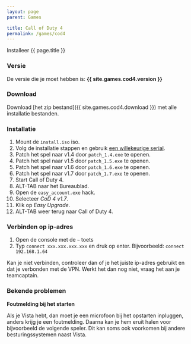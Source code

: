 ```yaml
---
layout: page
parent: Games

title: Call of Duty 4
permalink: /games/cod4
---
```


Installeer {{ page.title }}

### Versie

De versie die je moet hebben is: **{{ site.games.cod4.version }}**

### Download

Download [het zip bestand]({{ site.games.cod4.download }}) met alle installatie bestanden.

### Installatie

1. Mount de `install.iso` iso.
2. Volg de installatie stappen en gebruik [een willekeurige serial](https://www.serials.ws/?chto=Call+of+Duty+4).
3. Patch het spel naar v1.4 door `patch_1.4.exe` te openen.
4. Patch het spel naar v1.5 door `patch_1.5.exe` te openen.
5. Patch het spel naar v1.6 door `patch_1.6.exe` te openen.
6. Patch het spel naar v1.7 door `patch_1.7.exe` te openen.
7. Start Call of Duty 4.
8. ALT-TAB naar het Bureaublad.
9. Open de `easy_account.exe` hack.
10. Selecteer *CoD 4 v1.7*.
10. Klik op *Easy Upgrade*.
11. ALT-TAB weer terug naar Call of Duty 4.

### Verbinden op ip-adres

1. Open de console met de `~` toets
2. Typ `connect xxx.xxx.xxx.xxx` en druk op enter.
   Bijvoorbeeld: `connect 192.168.1.64`

Kan je niet verbinden, controleer dan of je het juiste ip-adres gebruikt en dat
je verbonden met de VPN. Werkt het dan nog niet, vraag het aan je teamcaptain.

### Bekende problemen

**Foutmelding bij het starten**

Als je Vista  hebt, dan moet je een microfoon bij het opstarten inpluggen, anders krijg je een foutmelding.
Daarna kan je hem eruit halen voor bijvoorbeeld de volgende speler. Dit kan soms ook voorkomen bij andere
besturingssystemen naast Vista.
